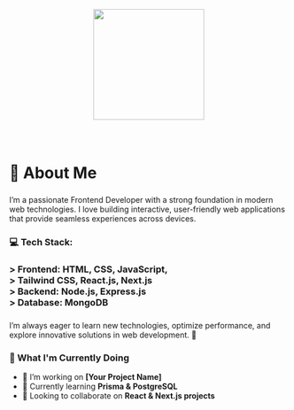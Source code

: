 <div align="center">
  <img height="200" src="https://i.ibb.co.com/WvJ4bX9z/Hey.png"  />
</div>

###

<br clear="both">

<h1 align="left">👋 About Me</h1>

###

<p align="left">I’m a passionate Frontend Developer with a strong foundation in modern web technologies. I love building interactive, user-friendly web applications that provide seamless experiences across devices.</p>

###

<h3 align="left">💻 Tech Stack:</h3>

###

<h3 align="left">>  Frontend: HTML, CSS, JavaScript,<br> >  Tailwind CSS, React.js, Next.js<br>> Backend: Node.js, Express.js<br>> Database: MongoDB</h3>

###

<p align="left">I’m always eager to learn new technologies, optimize performance, and explore innovative solutions in web development. 🚀</p>

###
### 🚀 What I'm Currently Doing  
- 🔭 I’m working on **[Your Project Name]**  
- 🌱 Currently learning **Prisma & PostgreSQL**  
- 👯 Looking to collaborate on **React & Next.js projects**  
